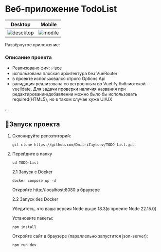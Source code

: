 # Веб-приложение TodoList

|    Desktop    |   Mobile    |
| :-----------: | :---------: |
| ![descktop]() | ![modile]() |

Развёрнутое приложение:
<br>

### Описание проекта

- Реализовано фич: ✅все
- использована плоская архитектура без VueRouter
- в проекте использовался строго Options Api
- валидация реализована со встроенным во Vuetify библиотекой - vuelidate. Для задачи проверки наличия названия при редактировании/добавлении можно было бы использовать required(HTML5), но в таком случае хуже UI/UX

...

## 🚀Запуск проекта

1.  Склонируйте репозтиторий:

        git clone https://github.com/DmitriZaytsev/TODO-List.git

2.  Перейдите в папку

        cd TODO-List

    2.1 Запуск с Docker

        docker compose up -d

    Откройте http://localhost:8080 в браузере

    2.2 Запуск без Docker

    Убедитесь, что ваша версия Node выше 18.3(в проекте Node 22.15.0)

    Установите пакеты:

        npm install

    Откройте сайт в браузере (параллельно запустится json-server):

        npm run dev
